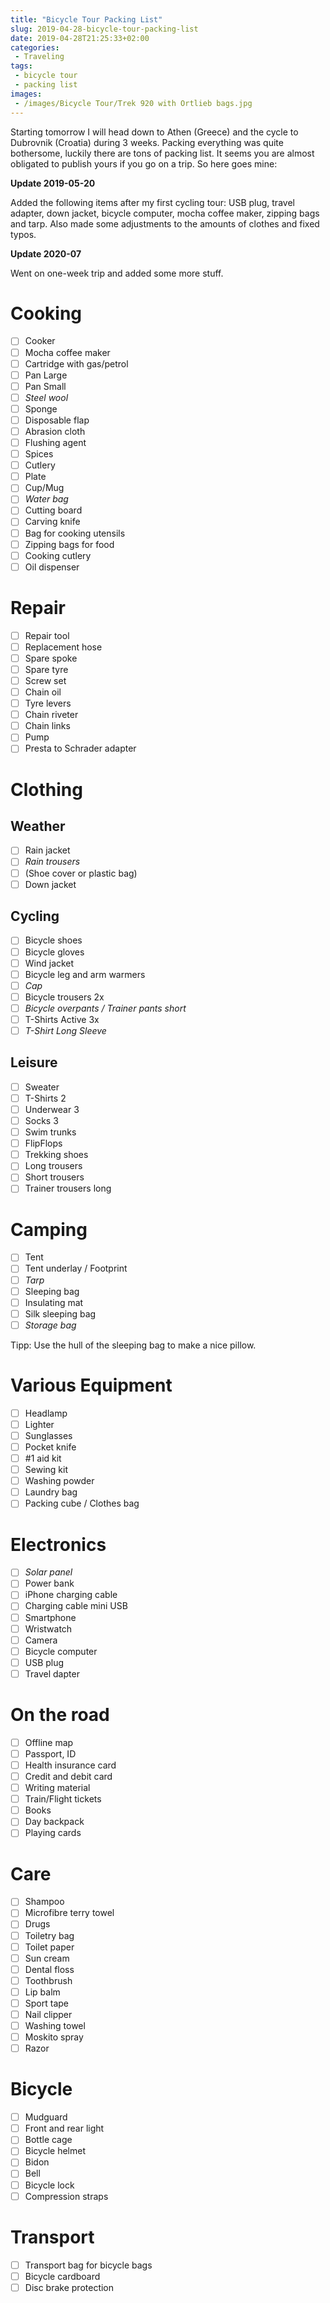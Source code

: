 ```yaml
---
title: "Bicycle Tour Packing List"
slug: 2019-04-28-bicycle-tour-packing-list
date: 2019-04-28T21:25:33+02:00
categories:
 - Traveling
tags:
 - bicycle tour
 - packing list
images:
 - /images/Bicycle Tour/Trek 920 with Ortlieb bags.jpg
---
```


Starting tomorrow I will head down to Athen (Greece) and the cycle to Dubrovnik (Croatia) during 3 weeks. Packing everything was quite bothersome, luckily there are tons of packing list. It seems you are almost obligated to publish yours if you go on a trip. So here goes mine:
<!--more-->

**Update 2019-05-20**

Added the following items after my first cycling tour: USB plug, travel adapter, down jacket, bicycle computer, mocha coffee maker, zipping bags and tarp. Also made some adjustments to the amounts of clothes and fixed typos.

**Update 2020-07**

Went on one-week trip and added some more stuff.

# Cooking

- [ ] Cooker
- [ ] Mocha coffee maker
- [ ] Cartridge with gas/petrol
- [ ] Pan Large
- [ ] Pan Small
- [ ] *Steel wool*
- [ ] Sponge
- [ ] Disposable flap
- [ ] Abrasion cloth
- [ ] Flushing agent
- [ ] Spices
- [ ] Cutlery
- [ ] Plate
- [ ] Cup/Mug
- [ ] *Water bag*
- [ ] Cutting board
- [ ] Carving knife
- [ ] Bag for cooking utensils
- [ ] Zipping bags for food
- [ ] Cooking cutlery
- [ ] Oil dispenser

# Repair

- [ ] Repair tool
- [ ] Replacement hose
- [ ] Spare spoke
- [ ] Spare tyre
- [ ] Screw set
- [ ] Chain oil
- [ ] Tyre levers
- [ ] Chain riveter
- [ ] Chain links
- [ ] Pump
- [ ] Presta to Schrader adapter

# Clothing

## Weather

- [ ] Rain jacket
- [ ] *Rain trousers*
- [ ] (Shoe cover or plastic bag)
- [ ] Down jacket

## Cycling

- [ ] Bicycle shoes
- [ ] Bicycle gloves
- [ ] Wind jacket
- [ ] Bicycle leg and arm warmers
- [ ] *Cap*
- [ ] Bicycle trousers 2x
- [ ] *Bicycle overpants / Trainer pants short*
- [ ] T-Shirts Active 3x
- [ ] *T-Shirt Long Sleeve*

## Leisure

- [ ] Sweater
- [ ] T-Shirts 2
- [ ] Underwear 3
- [ ] Socks 3
- [ ] Swim trunks
- [ ] FlipFlops
- [ ] Trekking shoes
- [ ] Long trousers
- [ ] Short trousers
- [ ] Trainer trousers long

# Camping

- [ ] Tent
- [ ] Tent underlay / Footprint
- [ ] *Tarp*
- [ ] Sleeping bag
- [ ] Insulating mat
- [ ] Silk sleeping bag
- [ ] *Storage bag*

Tipp: Use the hull of the sleeping bag to make a nice pillow.

# Various Equipment

- [ ] Headlamp
- [ ] Lighter
- [ ] Sunglasses
- [ ] Pocket knife
- [ ] #1 aid kit
- [ ] Sewing kit
- [ ] Washing powder
- [ ] Laundry bag
- [ ] Packing cube / Clothes bag 

# Electronics

- [ ] *Solar panel*
- [ ] Power bank
- [ ] iPhone charging cable
- [ ] Charging cable mini USB
- [ ] Smartphone
- [ ] Wristwatch
- [ ] Camera
- [ ] Bicycle computer
- [ ] USB plug
- [ ] Travel dapter

# On the road

- [ ] Offline map
- [ ] Passport, ID
- [ ] Health insurance card
- [ ] Credit and debit card
- [ ] Writing material
- [ ] Train/Flight tickets
- [ ] Books
- [ ] Day backpack
- [ ] Playing cards

# Care

- [ ] Shampoo
- [ ] Microfibre terry towel
- [ ] Drugs
- [ ] Toiletry bag
- [ ] Toilet paper
- [ ] Sun cream
- [ ] Dental floss
- [ ] Toothbrush
- [ ] Lip balm
- [ ] Sport tape
- [ ] Nail clipper
- [ ] Washing towel
- [ ] Moskito spray
- [ ] Razor

# Bicycle

- [ ] Mudguard
- [ ] Front and rear light
- [ ] Bottle cage
- [ ] Bicycle helmet
- [ ] Bidon
- [ ] Bell
- [ ] Bicycle lock
- [ ] Compression straps

# Transport

- [ ] Transport bag for bicycle bags
- [ ] Bicycle cardboard
- [ ] Disc brake protection